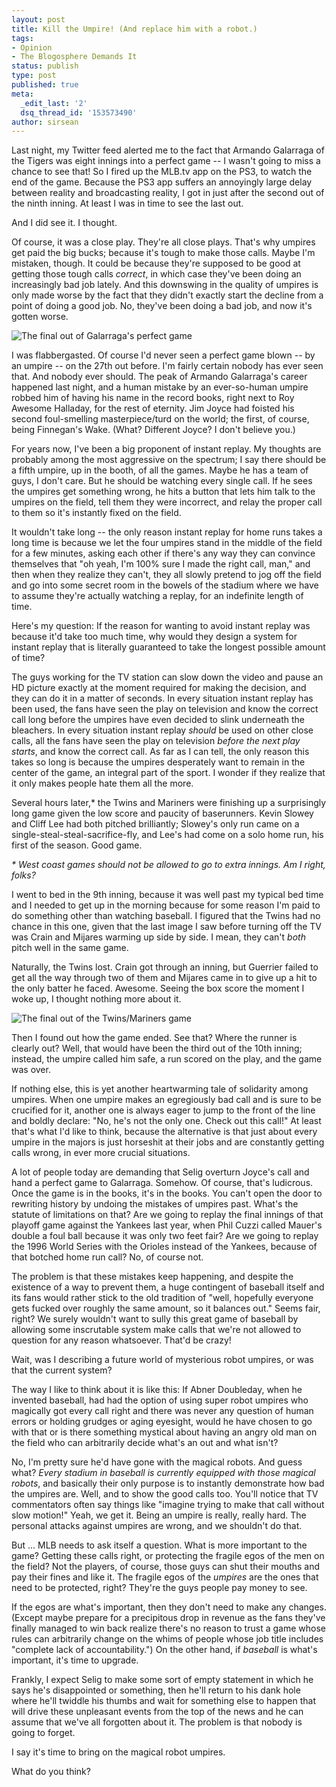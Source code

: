 ```yaml
---
layout: post
title: Kill the Umpire! (And replace him with a robot.)
tags:
- Opinion
- The Blogosphere Demands It
status: publish
type: post
published: true
meta:
  _edit_last: '2'
  dsq_thread_id: '153573490'
author: sirsean
---
```

Last night, my Twitter feed alerted me to the fact that Armando Galarraga of the Tigers was eight innings into a perfect game -- I wasn't going to miss a chance to see that! So I fired up the MLB.tv app on the PS3, to watch the end of the game. Because the PS3 app suffers an annoyingly large delay between reality and broadcasting reality, I got in just after the second out of the ninth inning. At least I was in time to see the last out.

And I did see it. I thought.

Of course, it was a close play. They're all close plays. That's why umpires get paid the big bucks; because it's tough to make those calls. Maybe I'm mistaken, though. It could be because they're supposed to be good at getting those tough calls _correct_, in which case they've been doing an increasingly bad job lately. And this downswing in the quality of umpires is only made worse by the fact that they didn't exactly start the decline from a point of doing a good job. No, they've been doing a bad job, and now it's gotten worse.

![The final out of Galarraga's perfect game](http://cdn0.sbnation.com/entry_photo_images/411442/dsc_0037_large.jpg)

I was flabbergasted. Of course I'd never seen a perfect game blown -- by an umpire -- on the 27th out before. I'm fairly certain nobody has ever seen that. And nobody ever should. The peak of Armando Galarraga's career happened last night, and a human mistake by an ever-so-human umpire robbed him of having his name in the record books, right next to Roy Awesome Halladay, for the rest of eternity. Jim Joyce had foisted his second foul-smelling masterpiece/turd on the world; the first, of course, being Finnegan's Wake. (What? Different Joyce? I don't believe you.)

For years now, I've been a big proponent of instant replay. My thoughts are probably among the most aggressive on the spectrum; I say there should be a fifth umpire, up in the booth, of all the games. Maybe he has a team of guys, I don't care. But he should be watching every single call. If he sees the umpires get something wrong, he hits a button that lets him talk to the umpires on the field, tell them they were incorrect, and relay the proper call to them so it's instantly fixed on the field.

It wouldn't take long -- the only reason instant replay for home runs takes a long time is because we let the four umpires stand in the middle of the field for a few minutes, asking each other if there's any way they can convince themselves that "oh yeah, I'm 100% sure I made the right call, man," and then when they realize they can't, they all slowly pretend to jog off the field and go into some secret room in the bowels of the stadium where we have to assume they're actually watching a replay, for an indefinite length of time.

Here's my question: If the reason for wanting to avoid instant replay was because it'd take too much time, why would they design a system for instant replay that is literally guaranteed to take the longest possible amount of time?

The guys working for the TV station can slow down the video and pause an HD picture exactly at the moment required for making the decision, and they can do it in a matter of seconds. In every situation instant replay has been used, the fans have seen the play on television and know the correct call long before the umpires have even decided to slink underneath the bleachers. In every situation instant replay _should_ be used on other close calls, all the fans have seen the play on television _before the next play starts_, and know the correct call. As far as I can tell, the only reason this takes so long is because the umpires desperately want to remain in the center of the game, an integral part of the sport. I wonder if they realize that it only makes people hate them all the more.

Several hours later,* the Twins and Mariners were finishing up a surprisingly long game given the low score and paucity of baserunners. Kevin Slowey and Cliff Lee had both pitched brilliantly; Slowey's only run came on a single-steal-steal-sacrifice-fly, and Lee's had come on a solo home run, his first of the season. Good game.

_* West coast games should not be allowed to go to extra innings. Am I right, folks?_

I went to bed in the 9th inning, because it was well past my typical bed time and I needed to get up in the morning because for some reason I'm paid to do something other than watching baseball. I figured that the Twins had no chance in this one, given that the last image I saw before turning off the TV was Crain and Mijares warming up side by side. I mean, they can't _both_ pitch well in the same game.

Naturally, the Twins lost. Crain got through an inning, but Guerrier failed to get all the way through two of them and Mijares came in to give up a hit to the only batter he faced. Awesome. Seeing the box score the moment I woke up, I thought nothing more about it.

![The final out of the Twins/Mariners game](http://hittingthefoulpole.com/wp-content/uploads/2010/06/109951793.jpg)

Then I found out how the game ended. See that? Where the runner is clearly out? Well, that would have been the third out of the 10th inning; instead, the umpire called him safe, a run scored on the play, and the game was over.

If nothing else, this is yet another heartwarming tale of solidarity among umpires. When one umpire makes an egregiously bad call and is sure to be crucified for it, another one is always eager to jump to the front of the line and boldly declare: "No, he's not the only one. Check out this call!" At least that's what I'd like to think, because the alternative is that just about every umpire in the majors is just horseshit at their jobs and are constantly getting calls wrong, in ever more crucial situations.

A lot of people today are demanding that Selig overturn Joyce's call and hand a perfect game to Galarraga. Somehow. Of course, that's ludicrous. Once the game is in the books, it's in the books. You can't open the door to rewriting history by undoing the mistakes of umpires past. What's the statute of limitations on that? Are we going to replay the final innings of that playoff game against the Yankees last year, when Phil Cuzzi called Mauer's double a foul ball because it was only two feet fair? Are we going to replay the 1996 World Series with the Orioles instead of the Yankees, because of that botched home run call? No, of course not.

The problem is that these mistakes keep happening, and despite the existence of a way to prevent them, a huge contingent of baseball itself and its fans would rather stick to the old tradition of "well, hopefully everyone gets fucked over roughly the same amount, so it balances out." Seems fair, right? We surely wouldn't want to sully this great game of baseball by allowing some inscrutable system make calls that we're not allowed to question for any reason whatsoever. That'd be crazy!

Wait, was I describing a future world of mysterious robot umpires, or was that the current system?

The way I like to think about it is like this: If Abner Doubleday, when he invented baseball, had had the option of using super robot umpires who magically got every call right and there was never any question of human errors or holding grudges or aging eyesight, would he have chosen to go with that or is there something mystical about having an angry old man on the field who can arbitrarily decide what's an out and what isn't?

No, I'm pretty sure he'd have gone with the magical robots. And guess what? _Every stadium in baseball is currently equipped with those magical robots_, and basically their only purpose is to instantly demonstrate how bad the umpires are. Well, and to show the good calls too. You'll notice that TV commentators often say things like "imagine trying to make that call without slow motion!" Yeah, we get it. Being an umpire is really, really hard. The personal attacks against umpires are wrong, and we shouldn't do that.

But ... MLB needs to ask itself a question. What is more important to the game? Getting these calls right, or protecting the fragile egos of the men on the field? Not the players, of course, those guys can shut their mouths and pay their fines and like it. The fragile egos of the _umpires_ are the ones that need to be protected, right? They're the guys people pay money to see.

If the egos are what's important, then they don't need to make any changes. (Except maybe prepare for a precipitous drop in revenue as the fans they've finally managed to win back realize there's no reason to trust a game whose rules can arbitrarily change on the whims of people whose job title includes "complete lack of accountability.") On the other hand, if _baseball_ is what's important, it's time to upgrade.

Frankly, I expect Selig to make some sort of empty statement in which he says he's disappointed or something, then he'll return to his dank hole where he'll twiddle his thumbs and wait for something else to happen that will drive these unpleasant events from the top of the news and he can assume that we've all forgotten about it. The problem is that nobody is going to forget.

I say it's time to bring on the magical robot umpires.

What do you think?
